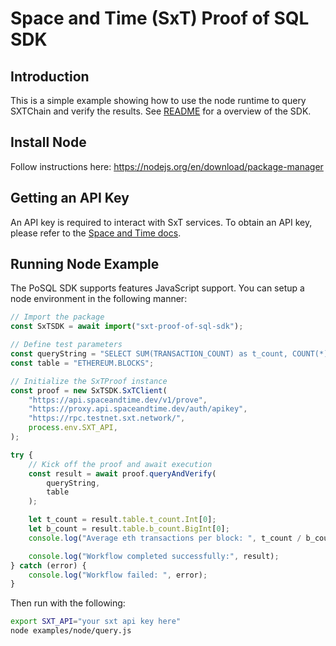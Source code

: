 # Space and Time (SxT) Proof of SQL SDK

## Introduction
This is a simple example showing how to use the node runtime to query SXTChain and verify the results. See [README](../../README.md) for a overview of the SDK.

## Install Node

Follow instructions here: https://nodejs.org/en/download/package-manager

## Getting an API Key

An API key is required to interact with SxT services. To obtain an API key, please refer to the [Space and Time docs](https://docs.spaceandtime.io/docs/accreditation-use-api-keys).

## Running Node Example

The PoSQL SDK supports features JavaScript support. You can setup a node environment in the following manner:

```javascript
// Import the package
const SxTSDK = await import("sxt-proof-of-sql-sdk");

// Define test parameters
const queryString = "SELECT SUM(TRANSACTION_COUNT) as t_count, COUNT(*) as b_count FROM ETHEREUM.BLOCKS";
const table = "ETHEREUM.BLOCKS";

// Initialize the SxTProof instance
const proof = new SxTSDK.SxTClient(
    "https://api.spaceandtime.dev/v1/prove",
    "https://proxy.api.spaceandtime.dev/auth/apikey",
    "https://rpc.testnet.sxt.network/",
    process.env.SXT_API,
);

try {
    // Kick off the proof and await execution
    const result = await proof.queryAndVerify(
        queryString,
        table
    );

    let t_count = result.table.t_count.Int[0];
    let b_count = result.table.b_count.BigInt[0];
    console.log("Average eth transactions per block: ", t_count / b_count);

    console.log("Workflow completed successfully:", result);
} catch (error) {
    console.log("Workflow failed: ", error);
}

```

Then run with the following:

```bash
export SXT_API="your sxt api key here"
node examples/node/query.js
```
